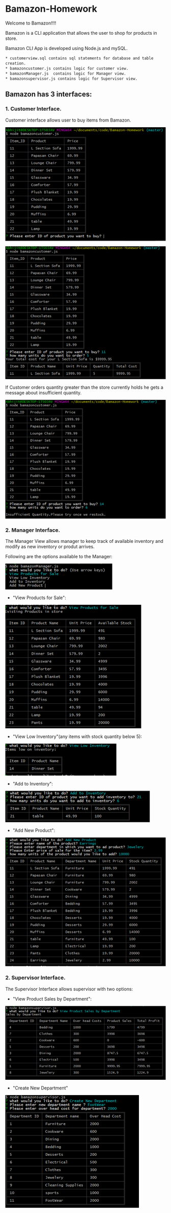 # Bamazon-Homework

Welcome to Bamazon!!!!

Bamazon is a CLI application that allows the user to shop for products in store.

Bamazon CLI App is developed using Node.js and mySQL.

	* customerview.sql contains sql statements for database and table creation.
	* bamazoncustomer.js contains logic for customer view.
	* bamazonManager.js  contains logic for Manager view.
	* bamazonsupervisor.js contains logic for Supervisor view.

## Bamazon has 3 interfaces:

### 1. Customer Interface.

Customer interface allows user to buy items from Bamazon.

![GitHub Logo](/images/IDquestion.PNG)

![GitHub Logo](/images/Totalcost.PNG)

If Customer orders quantity greater than the store currently holds he gets a message about insufficient quantity.

![GitHub Logo](/images/InsufficientQuantity.PNG)


### 2. Manager Interface.

The Manager View allows manager to keep track of available inventory and modify as new inventory or produt arrives.
	
Following  are the options available to the Manager:

![GitHub Logo](/images/bamazonmanageroptions.PNG)

* "View Products for Sale":

![GitHub Logo](/images/managerviewsale.PNG)

* "View Low Inventory"(any items with stock quantity below 5):

![GitHub Logo](/images/managerlowinventory.PNG)

* "Add to Inventory":

![GitHub Logo](/images/addInventory.PNG)

* "Add New Product":

![GitHub Logo](/images/addnewproduct.PNG)


### 2. Supervisor Interface.

The Supervisor Interface allows supervisor with two options:

* "View Product Sales by Department":

![GitHub Logo](/images/supervisorsalesview.PNG)


* "Create New Department"

![GitHub Logo](/images/supervisoradd.PNG)

	
